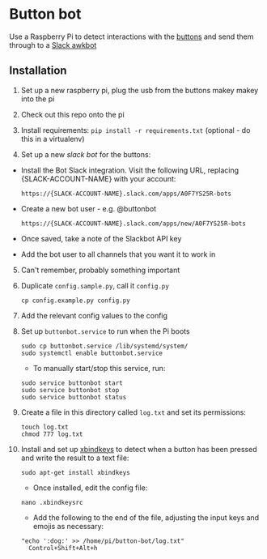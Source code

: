 # Button bot

Use a Raspberry Pi to detect interactions with the [buttons](https://github.com/orangespaceman/button-basher) and send them through to a [Slack awkbot](https://github.com/orangespaceman/awkbot-slack)


## Installation

1. Set up a new raspberry pi, plug the usb from the buttons makey makey into the pi

2. Check out this repo onto the pi

3. Install requirements: `pip install -r requirements.txt` (optional - do this in a virtualenv)

4. Set up a new _slack bot_ for the buttons:

  - Install the Bot Slack integration. Visit the following URL, replacing {SLACK-ACCOUNT-NAME} with your account:

    ```
    https://{SLACK-ACCOUNT-NAME}.slack.com/apps/A0F7YS25R-bots
    ```

  - Create a new bot user - e.g. @buttonbot

    ```
    https://{SLACK-ACCOUNT-NAME}.slack.com/apps/new/A0F7YS25R-bots
    ```
  - Once saved, take a note of the Slackbot API key

  - Add the bot user to all channels that you want it to work in

5. Can't remember, probably something important

6. Duplicate `config.sample.py`, call it `config.py`

    ```
    cp config.example.py config.py
    ```

7. Add the relevant config values to the config

8. Set up `buttonbot.service` to run when the Pi boots

    ```
    sudo cp buttonbot.service /lib/systemd/system/
    sudo systemctl enable buttonbot.service
    ```

    - To manually start/stop this service, run:

    ```
    sudo service buttonbot start
    sudo service buttonbot stop
    sudo service buttonbot status
    ```

9. Create a file in this directory called `log.txt` and set its permissions:

    ```
    touch log.txt
    chmod 777 log.txt
    ```

10. Install and set up [xbindkeys](https://wiki.archlinux.org/index.php/Xbindkeys) to detect when a button has been pressed and write the result to a text file:

    ```
    sudo apt-get install xbindkeys
    ```

    - Once installed, edit the config file:

    ```
    nano .xbindkeysrc
    ```

    - Add the following to the end of the file, adjusting the input keys and emojis as necessary:

    ```
    "echo ':dog:' >> /home/pi/button-bot/log.txt"
      Control+Shift+Alt+h
    ```
